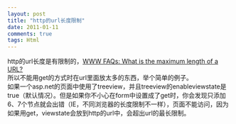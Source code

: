 ```yaml
---
layout: post
title: "http的url长度限制"
date: 2011-01-11
comments: true
tags: Html
---
```

http的url长度是有限制的，<a href="http://www.boutell.com/newfaq/misc/urllength.html">WWW FAQs: What is the maximum length of a URL?</a><br />所以不能用get的方式时在url里面放太多的东西，举个简单的例子。<br />如果一个asp.net的页面中使用了treeview，并且treeview的enableviewstate是true（默认情况）。但是如果你不小心在form中设置成了get时，你会发现只添加6、7个节点就会出错（IE，不同浏览器的长度限制不一样），页面不能访问，因为如果用get，viewstate会放到http的url中，会超出url的最长限制。